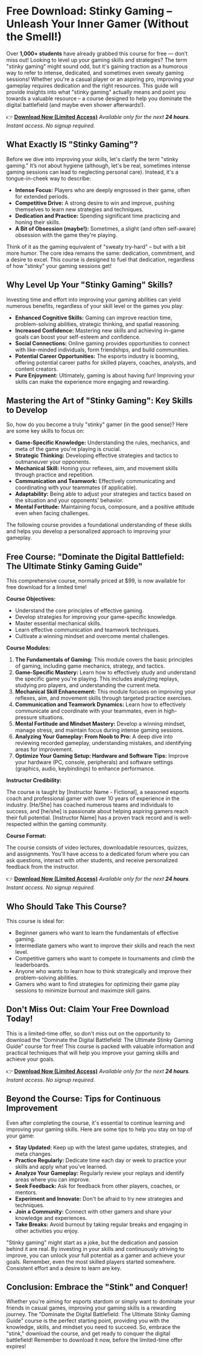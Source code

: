 # Free Download: Stinky Gaming – Unleash Your Inner Gamer (Without the Smell!)

Over **1,000+ students** have already grabbed this course for free — don’t miss out!
Looking to level up your gaming skills and strategies? The term "stinky gaming" might sound odd, but it's gaining traction as a humorous way to refer to intense, dedicated, and sometimes even sweaty gaming sessions! Whether you're a casual player or an aspiring pro, improving your gameplay requires dedication and the right resources. This guide will provide insights into what "stinky gaming" actually means and point you towards a valuable resource – a course designed to help you dominate the digital battlefield (and maybe even shower afterwards!).

👉 [**Download Now (Limited Access)**](https://udemywork.com/stinky-gaming)
_Available only for the next **24 hours**. Instant access. No signup required._

## What Exactly IS "Stinky Gaming"?

Before we dive into improving your skills, let's clarify the term "stinky gaming." It’s not about hygiene (although, let's be real, sometimes intense gaming sessions can lead to neglecting personal care). Instead, it's a tongue-in-cheek way to describe:

*   **Intense Focus:** Players who are deeply engrossed in their game, often for extended periods.
*   **Competitive Drive:** A strong desire to win and improve, pushing themselves to learn new strategies and techniques.
*   **Dedication and Practice:** Spending significant time practicing and honing their skills.
*   **A Bit of Obsession (maybe!):** Sometimes, a slight (and often self-aware) obsession with the game they're playing.

Think of it as the gaming equivalent of "sweaty try-hard" – but with a bit more humor. The core idea remains the same: dedication, commitment, and a desire to excel. This course is designed to fuel that dedication, regardless of how "stinky" your gaming sessions get!

## Why Level Up Your "Stinky Gaming" Skills?

Investing time and effort into improving your gaming abilities can yield numerous benefits, regardless of your skill level or the games you play:

*   **Enhanced Cognitive Skills:** Gaming can improve reaction time, problem-solving abilities, strategic thinking, and spatial reasoning.
*   **Increased Confidence:** Mastering new skills and achieving in-game goals can boost your self-esteem and confidence.
*   **Social Connections:** Online gaming provides opportunities to connect with like-minded individuals, form friendships, and build communities.
*   **Potential Career Opportunities:** The esports industry is booming, offering potential career paths for skilled players, coaches, analysts, and content creators.
*   **Pure Enjoyment:** Ultimately, gaming is about having fun! Improving your skills can make the experience more engaging and rewarding.

## Mastering the Art of "Stinky Gaming": Key Skills to Develop

So, how do you become a truly "stinky" gamer (in the good sense)? Here are some key skills to focus on:

*   **Game-Specific Knowledge:** Understanding the rules, mechanics, and meta of the game you're playing is crucial.
*   **Strategic Thinking:** Developing effective strategies and tactics to outmaneuver your opponents.
*   **Mechanical Skill:** Honing your reflexes, aim, and movement skills through practice and repetition.
*   **Communication and Teamwork:** Effectively communicating and coordinating with your teammates (if applicable).
*   **Adaptability:** Being able to adjust your strategies and tactics based on the situation and your opponents' behavior.
*   **Mental Fortitude:** Maintaining focus, composure, and a positive attitude even when facing challenges.

The following course provides a foundational understanding of these skills and helps you develop a personalized approach to improving your gameplay.

## Free Course: "Dominate the Digital Battlefield: The Ultimate Stinky Gaming Guide"

This comprehensive course, normally priced at $99, is now available for free download for a limited time!

**Course Objectives:**

*   Understand the core principles of effective gaming.
*   Develop strategies for improving your game-specific knowledge.
*   Master essential mechanical skills.
*   Learn effective communication and teamwork techniques.
*   Cultivate a winning mindset and overcome mental challenges.

**Course Modules:**

1.  **The Fundamentals of Gaming:** This module covers the basic principles of gaming, including game mechanics, strategy, and tactics.
2.  **Game-Specific Mastery:** Learn how to effectively study and understand the specific game you're playing. This includes analyzing replays, studying pro players, and understanding the current meta.
3.  **Mechanical Skill Enhancement:** This module focuses on improving your reflexes, aim, and movement skills through targeted practice exercises.
4.  **Communication and Teamwork Dynamics:** Learn how to effectively communicate and coordinate with your teammates, even in high-pressure situations.
5.  **Mental Fortitude and Mindset Mastery:** Develop a winning mindset, manage stress, and maintain focus during intense gaming sessions.
6.  **Analyzing Your Gameplay: From Noob to Pro:** A deep dive into reviewing recorded gameplay, understanding mistakes, and identifying areas for improvement.
7.  **Optimize Your Gaming Setup: Hardware and Software Tips:** Improve your hardware (PC, console, peripherals) and software settings (graphics, audio, keybindings) to enhance performance.

**Instructor Credibility:**

The course is taught by [Instructor Name - Fictional], a seasoned esports coach and professional gamer with over 10 years of experience in the industry. [He/She] has coached numerous teams and individuals to success, and [he/she] is passionate about helping aspiring gamers reach their full potential. [Instructor Name] has a proven track record and is well-respected within the gaming community.

**Course Format:**

The course consists of video lectures, downloadable resources, quizzes, and assignments. You'll have access to a dedicated forum where you can ask questions, interact with other students, and receive personalized feedback from the instructor.

👉 [**Download Now (Limited Access)**](https://udemywork.com/stinky-gaming)
_Available only for the next **24 hours**. Instant access. No signup required._

## Who Should Take This Course?

This course is ideal for:

*   Beginner gamers who want to learn the fundamentals of effective gaming.
*   Intermediate gamers who want to improve their skills and reach the next level.
*   Competitive gamers who want to compete in tournaments and climb the leaderboards.
*   Anyone who wants to learn how to think strategically and improve their problem-solving abilities.
*   Gamers who want to find strategies for optimizing their game play sessions to minimize burnout and maximize skill gains.

## Don't Miss Out: Claim Your Free Download Today!

This is a limited-time offer, so don't miss out on the opportunity to download the "Dominate the Digital Battlefield: The Ultimate Stinky Gaming Guide" course for free! This course is packed with valuable information and practical techniques that will help you improve your gaming skills and achieve your goals.

👉 [**Download Now (Limited Access)**](https://udemywork.com/stinky-gaming)
_Available only for the next **24 hours**. Instant access. No signup required._

## Beyond the Course: Tips for Continuous Improvement

Even after completing the course, it's essential to continue learning and improving your gaming skills. Here are some tips to help you stay on top of your game:

*   **Stay Updated:** Keep up with the latest game updates, strategies, and meta changes.
*   **Practice Regularly:** Dedicate time each day or week to practice your skills and apply what you've learned.
*   **Analyze Your Gameplay:** Regularly review your replays and identify areas where you can improve.
*   **Seek Feedback:** Ask for feedback from other players, coaches, or mentors.
*   **Experiment and Innovate:** Don't be afraid to try new strategies and techniques.
*   **Join a Community:** Connect with other gamers and share your knowledge and experiences.
*   **Take Breaks:** Avoid burnout by taking regular breaks and engaging in other activities you enjoy.

"Stinky gaming" might start as a joke, but the dedication and passion behind it are real. By investing in your skills and continuously striving to improve, you can unlock your full potential as a gamer and achieve your goals. Remember, even the most skilled players started somewhere. Consistent effort and a desire to learn are key.

## Conclusion: Embrace the "Stink" and Conquer!

Whether you're aiming for esports stardom or simply want to dominate your friends in casual games, improving your gaming skills is a rewarding journey. The "Dominate the Digital Battlefield: The Ultimate Stinky Gaming Guide" course is the perfect starting point, providing you with the knowledge, skills, and mindset you need to succeed. So, embrace the "stink," download the course, and get ready to conquer the digital battlefield! Remember to download it now, before the limited-time offer expires!
